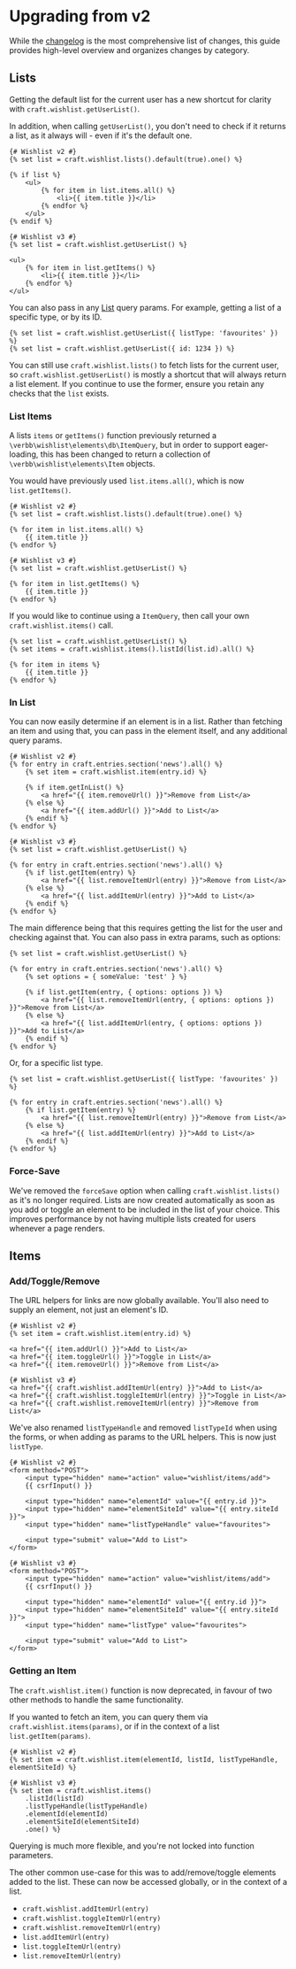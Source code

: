 # Upgrading from v2
While the [changelog](https://github.com/verbb/wishlist/blob/craft-5/CHANGELOG.md) is the most comprehensive list of changes, this guide provides high-level overview and organizes changes by category.

## Lists
Getting the default list for the current user has a new shortcut for clarity with `craft.wishlist.getUserList()`.

In addition, when calling `getUserList()`, you don't need to check if it returns a list, as it always will - even if it's the default one.

```twig
{# Wishlist v2 #}
{% set list = craft.wishlist.lists().default(true).one() %}

{% if list %}
    <ul>
        {% for item in list.items.all() %}
            <li>{{ item.title }}</li>
        {% endfor %}
    </ul>
{% endif %}

{# Wishlist v3 #}
{% set list = craft.wishlist.getUserList() %}

<ul>
    {% for item in list.getItems() %}
        <li>{{ item.title }}</li>
    {% endfor %}
</ul>
```

You can also pass in any [List](docs:getting-elements/list-queries) query params. For example, getting a list of a specific type, or by its ID.

```twig
{% set list = craft.wishlist.getUserList({ listType: 'favourites' }) %}
{% set list = craft.wishlist.getUserList({ id: 1234 }) %}
```

You can still use `craft.wishlist.lists()` to fetch lists for the current user, so `craft.wishlist.getUserList()` is mostly a shortcut that will always return a list element. If you continue to use the former, ensure you retain any checks that the `list` exists.

### List Items
A lists `items` or `getItems()` function previously returned a `\verbb\wishlist\elements\db\ItemQuery`, but in order to support eager-loading, this has been changed to return a collection of `\verbb\wishlist\elements\Item` objects.

You would have previously used `list.items.all()`, which is now `list.getItems()`.

```twig
{# Wishlist v2 #}
{% set list = craft.wishlist.lists().default(true).one() %}

{% for item in list.items.all() %}
    {{ item.title }}
{% endfor %}

{# Wishlist v3 #}
{% set list = craft.wishlist.getUserList() %}

{% for item in list.getItems() %}
    {{ item.title }}
{% endfor %}
```

If you would like to continue using a `ItemQuery`, then call your own `craft.wishlist.items()` call.

```twig
{% set list = craft.wishlist.getUserList() %}
{% set items = craft.wishlist.items().listId(list.id).all() %}

{% for item in items %}
    {{ item.title }}
{% endfor %}
```

### In List
You can now easily determine if an element is in a list. Rather than fetching an item and using that, you can pass in the element itself, and any additional query params.

```twig
{# Wishlist v2 #}
{% for entry in craft.entries.section('news').all() %}
    {% set item = craft.wishlist.item(entry.id) %}

    {% if item.getInList() %}
        <a href="{{ item.removeUrl() }}">Remove from List</a>
    {% else %}
        <a href="{{ item.addUrl() }}">Add to List</a>
    {% endif %}
{% endfor %}

{# Wishlist v3 #}
{% set list = craft.wishlist.getUserList() %}

{% for entry in craft.entries.section('news').all() %}
    {% if list.getItem(entry) %}
        <a href="{{ list.removeItemUrl(entry) }}">Remove from List</a>
    {% else %}
        <a href="{{ list.addItemUrl(entry) }}">Add to List</a>
    {% endif %}
{% endfor %}
```

The main difference being that this requires getting the list for the user and checking against that. You can also pass in extra params, such as options:

```twig
{% set list = craft.wishlist.getUserList() %}

{% for entry in craft.entries.section('news').all() %}
    {% set options = { someValue: 'test' } %}

    {% if list.getItem(entry, { options: options }) %}
        <a href="{{ list.removeItemUrl(entry, { options: options }) }}">Remove from List</a>
    {% else %}
        <a href="{{ list.addItemUrl(entry, { options: options }) }}">Add to List</a>
    {% endif %}
{% endfor %}
```

Or, for a specific list type.

```twig
{% set list = craft.wishlist.getUserList({ listType: 'favourites' }) %}

{% for entry in craft.entries.section('news').all() %}
    {% if list.getItem(entry) %}
        <a href="{{ list.removeItemUrl(entry) }}">Remove from List</a>
    {% else %}
        <a href="{{ list.addItemUrl(entry) }}">Add to List</a>
    {% endif %}
{% endfor %}
```

### Force-Save
We've removed the `forceSave` option when calling `craft.wishlist.lists()` as it's no longer required. Lists are now created automatically as soon as you add or toggle an element to be included in the list of your choice. This improves performance by not having multiple lists created for users whenever a page renders.

## Items

### Add/Toggle/Remove
The URL helpers for links are now globally available. You'll also need to supply an element, not just an element's ID.

```twig
{# Wishlist v2 #}
{% set item = craft.wishlist.item(entry.id) %}

<a href="{{ item.addUrl() }}">Add to List</a>
<a href="{{ item.toggleUrl() }}">Toggle in List</a>
<a href="{{ item.removeUrl() }}">Remove from List</a>

{# Wishlist v3 #}
<a href="{{ craft.wishlist.addItemUrl(entry) }}">Add to List</a>
<a href="{{ craft.wishlist.toggleItemUrl(entry) }}">Toggle in List</a>
<a href="{{ craft.wishlist.removeItemUrl(entry) }}">Remove from List</a>
```

We've also renamed `listTypeHandle` and removed `listTypeId` when using the forms, or when adding as params to the URL helpers. This is now just `listType`.

```twig
{# Wishlist v2 #}
<form method="POST">
    <input type="hidden" name="action" value="wishlist/items/add">
    {{ csrfInput() }}

    <input type="hidden" name="elementId" value="{{ entry.id }}">
    <input type="hidden" name="elementSiteId" value="{{ entry.siteId }}">
    <input type="hidden" name="listTypeHandle" value="favourites">

    <input type="submit" value="Add to List">
</form>

{# Wishlist v3 #}
<form method="POST">
    <input type="hidden" name="action" value="wishlist/items/add">
    {{ csrfInput() }}

    <input type="hidden" name="elementId" value="{{ entry.id }}">
    <input type="hidden" name="elementSiteId" value="{{ entry.siteId }}">
    <input type="hidden" name="listType" value="favourites">

    <input type="submit" value="Add to List">
</form>
```

### Getting an Item
The `craft.wishlist.item()` function is now deprecated, in favour of two other methods to handle the same functionality.

If you wanted to fetch an item, you can query them via `craft.wishlist.items(params)`, or if in the context of a list `list.getItem(params)`.

```twig
{# Wishlist v2 #}
{% set item = craft.wishlist.item(elementId, listId, listTypeHandle, elementSiteId) %}

{# Wishlist v3 #}
{% set item = craft.wishlist.items()
    .listId(listId)
    .listTypeHandle(listTypeHandle)
    .elementId(elementId)
    .elementSiteId(elementSiteId)
    .one() %}
```

Querying is much more flexible, and you're not locked into function parameters.

The other common use-case for this was to add/remove/toggle elements added to the list. These can now be accessed globally, or in the context of a list.

- `craft.wishlist.addItemUrl(entry)`
- `craft.wishlist.toggleItemUrl(entry)`
- `craft.wishlist.removeItemUrl(entry)`
- `list.addItemUrl(entry)`
- `list.toggleItemUrl(entry)`
- `list.removeItemUrl(entry)`
